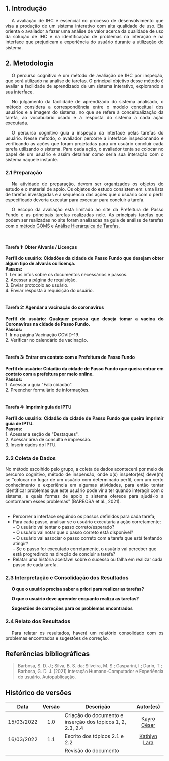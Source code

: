 ## 1. Introdução

<p style="text-indent: 20px; text-align: justify">
A avaliação de IHC é essencial no processo de desenvolvimento que visa a produção de um sistema interativo com alta qualidade de uso. Ela orienta o avaliador a fazer uma análise de valor acerca da qualidade de uso da solução de IHC e na identificação de problemas na interação e na interface que prejudicam a experiência  do usuário durante a utilização do sistema. 
</p>

## 2. Metodologia 

<p style="text-indent: 20px; text-align: justify">
    O percurso cognitivo é um método de  avaliação de IHC por inspeção, que será utilizado na análise de tarefas. O principal objetivo desse método é  avaliar a facilidade de aprendizado de um sistema interativo, explorando a sua interface.
</p>

<p style="text-indent: 20px; text-align: justify">
    No julgamento da facilidade de aprendizado do sistema analisado, o método considera a correspondência entre o modelo conceitual dos usuários e a imagem do sistema, no que se refere à conceitualização da tarefa, ao vocabulário usado e à resposta do sistema a cada ação executada.
</p>

<p style="text-indent: 20px; text-align: justify">
    O percurso cognitivo guia a inspeção da interface pelas tarefas do usuário. Nesse método, o avaliador percorre a interface inspecionando e verificando as ações que foram projetadas para um usuário concluir cada tarefa utilizando o sistema. Para cada ação, o avaliador tenta se colocar no papel de um usuário e assim detalhar como seria sua interação com o sistema naquele instante.
</p>

### 2.1 Preparação 

<p style="text-indent: 20px; text-align: justify">
    Na atividade de preparação, devem ser organizados os objetos do estudo e  o material de apoio. Os objetos do estudo consistem em: uma lista de tarefas investigadas e a sequência das ações que  o usuário com o perfil especificado deveria executar para executar para concluir a tarefa.
</p>

<p style="text-indent: 20px; text-align: justify">
O escopo da avaliação está limitado ao site da Prefeitura de Passo Fundo e as principais tarefas realizadas nele. As principais tarefas que podem ser realizadas no site foram analisadas na guia de análise de tarefas com o <a href="https://interacao-humano-computador.github.io/2021.2-Prefeitura-de-Passo-Fundo/AnaliseRequisitos/AnaliseTarefas/goms/">método GOMS</a> e <a href="https://interacao-humano-computador.github.io/2021.2-Prefeitura-de-Passo-Fundo/AnaliseRequisitos/AnaliseTarefas/hta/">Análise Hierárquica de Tarefas.
</a> 
</p>

<br>

#### Tarefa 1: Obter Alvarás / Licenças

<div style="text-align: justify"><b>Perfil do usuário: Cidadões da cidade de Passo Fundo que desejam obter algum tipo de alvarás ou licença.</b><br>
<b>Passos:</b><br>
1. Ler as infos sobre os documentos necessários e passos. <br>
2. Acessar a página de requisição. <br>
3. Enviar protocolo ao usuário. <br>
4. Enviar resposta à requisição do usuário. <br> </div>
<br>

#### Tarefa 2: Agendar a vacinação do coronavírus

<div style="text-align: justify"><b>Perfil do usuário: Qualquer pessoa que deseja tomar a vacina do Coronavírus na cidade de Passo Fundo.</b><br>
<b>Passos:</b><br>
1. Ir na página Vacinação COVID-19. <br>
2. Verificar no calendário de vacinação. <br> </div>
<br>

#### Tarefa 3:  Entrar em contato com a Prefeitura de Passo Fundo

<div style="text-align: justify"><b>Perfil do usuário: Cidadão da cidade de Passo Fundo que queira entrar em contato com a prefeitura por meio online.</b><br>
<b>Passos:</b><br>
1. Acessar a guia "Fala cidadão". <br>
2. Preencher formulário de informações. <br> </div>
<br>


#### Tarefa 4: Imprimir guia de IPTU
    
<div style="text-align: justify"><b>Perfil do usuário: Cidadão da cidade de Passo Fundo que queira imprimir guia de IPTU.</b><br>
<b>Passos:</b><br>
1. Acessar a seção de "Destaques". <br>
2. Acessar área de consulta e impressão. <br>
3. Inserir dados do IPTU. <br> </div>


### 2.2 Coleta de Dados

<div style="text-align: justify">No método escolhido pelo grupo, a coleta de dados acontecerá por meio de percurso cognitivo, método de inspensão, onde o(s) inspetor(es) deve(m) se "colocar no lugar de um usuário com determinado perfil, com um certo conhecimento e experiência em algumas atividades, para então tentar identificar problemas que este usuário pode vir a ter quando interagir com o sistema, e quais formas de apoio o sistema oferece para ajudá-lo a contornarem esses problemas" (BARBOSA et al., 2021).</div><br>

- Percorrer a interface seguindo os passos definidos para cada tarefa;
- Para cada passo, analisar se o usuário executaria a ação corretamente;
    <br>– O usuário vai tentar o passo correto/esperado? <br>
    – O usuário vai notar que o passo correto está disponível? <br>
    – O usuário vai associar o passo correto com a tarefa que está tentando atingir? <br>
    – Se o passo for executado corretamente, o usuário vai perceber que está progredindo na direção de concluir a tarefa? <br>
- Relatar uma história aceitável sobre o sucesso ou falha em realizar cada passo de cada tarefa.

### 2.3 Interpretação e Consolidação dos Resultados 

<p style="text-indent: 20px; text-align: justify">
<b>O que o usuário precisa saber a priori para realizar as tarefas? </b>
</p>
<p style="text-indent: 20px; text-align: justify">
<b>O que o usuário deve aprender enquanto realiza as tarefas?</b>
</p>
<p style="text-indent: 20px; text-align: justify">
<b>Sugestões de correções para os problemas encontrados</b>
</p>
         

### 2.4 Relato dos Resultados  

<p style="text-indent: 20px; text-align: justify">Para relatar os resultados, haverá um relatório consolidado com os problemas encontrados e sugestões de
correção.</p>

## Referências bibliográficas

> Barbosa, S. D. J.; Silva, B. S. da; Silveira, M. S.; Gasparini, I.; Darin, T.; Barbosa, G. D. J. (2021) Interação Humano-Computador e Experiência do usuário. Autopublicação.

## Histórico de versões

 | **Data**   | **Versão** | **Descrição**                            |                **Autor(es)**                 |
 | ---------- | :--------: | ---------------------------------------- | :------------------------------------------: |
 | 15/03/2022  | 1.0  | Criação do documento e inserção dos tópicos  1, 2, 2.3, 2.4   |        [Kayro César](https://github.com/kayrocesar)         |
 | 16/03/2022  | 1.1  | Escrito dos tópicos 2.1 e 2.2 | [Kathlyn Lara](https://github.com/klmurussi)         |
 |  |         |    Revisão do documento   |        [](https://github.com/)         |
